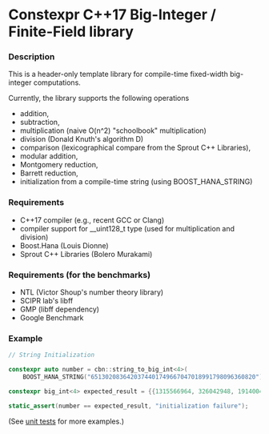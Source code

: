 # Constexpr C++17 Big-Integer / Finite-Field library

### Description
This is a header-only template library for compile-time fixed-width big-integer computations.

Currently, the library supports the following operations
- addition, 
- subtraction, 
- multiplication (naive O(n^2) "schoolbook" multiplication)
- division (Donald Knuth's algorithm D)
- comparison (lexicographical compare from the Sprout C++ Libraries),
- modular addition,
- Montgomery reduction,
- Barrett reduction, 
- initialization from a compile-time string (using BOOST_HANA_STRING)

### Requirements
- C++17 compiler (e.g., recent GCC or Clang) 
- compiler support for \_\_uint128\_t type (used for multiplication and division) 
- Boost.Hana (Louis Dionne)
- Sprout C++ Libraries (Bolero Murakami)

### Requirements (for the benchmarks)
- NTL (Victor Shoup's number theory library)
- SCIPR lab's libff
- GMP (libff dependency)
- Google Benchmark

### Example
```cpp
// String Initialization

constexpr auto number = cbn::string_to_big_int<4>(
    BOOST_HANA_STRING("6513020836420374401749667047018991798096360820"));

constexpr big_int<4> expected_result = {{1315566964, 326042948, 19140048, 0}};

static_assert(number == expected_result, "initialization failure");
```

(See [unit tests](test/src/unit-tests.cpp) for more examples.)
